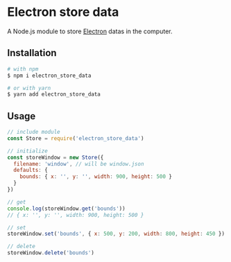 # Electron store data

A Node.js module to store [Electron](https://github.com/electron/electron) datas in the computer.

## Installation
```sh
# with npm
$ npm i electron_store_data

# or with yarn
$ yarn add electron_store_data
```

## Usage
```js
// include module
const Store = require('electron_store_data')

// initialize
const storeWindow = new Store({
  filename: 'window', // will be window.json
  defaults: {
    bounds: { x: '', y: '', width: 900, height: 500 }
  }
})

// get
console.log(storeWindow.get('bounds'))
// { x: '', y: '', width: 900, height: 500 }

// set
storeWindow.set('bounds', { x: 500, y: 200, width: 800, height: 450 })

// delete
storeWindow.delete('bounds')
```
